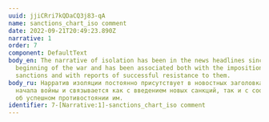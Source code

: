 ```yaml
---
uuid: jjiCRri7kQDaCQ3j83-qA
name: sanctions_chart_iso comment
date: 2022-09-21T20:49:23.890Z
narrative: 1
order: 7
component: DefaultText
body_en: The narrative of isolation has been in the news headlines since the
  beginning of the war and has been associated both with the imposition of new
  sanctions and with reports of successful resistance to them.
body_ru: Нарратив изоляции постоянно присутствует в новостных заголовках с
  начала войны и связывается как с введением новых санкций, так и с сообщениями
  об успешном противостоянии им.
identifier: 7-[Narrative:1]-sanctions_chart_iso comment
---
```

